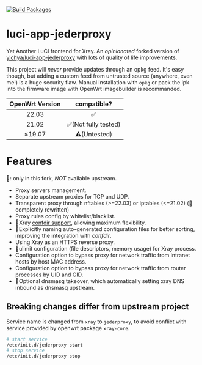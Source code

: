 [![Build Packages](https://github.com/ttimasdf/luci-app-jederproxy/actions/workflows/build.yml/badge.svg?branch=custom)](https://github.com/ttimasdf/luci-app-jederproxy/actions/workflows/build.yml)

# luci-app-jederproxy

Yet Another LuCI frontend for Xray. An *opinionated* forked version of [yichya/luci-app-jederproxy](https://github.com/yichya/luci-app-jederproxy) with lots of quality of life improvements.

This project will *never* provide updates through an opkg feed. It's easy though, but adding a custom feed from untrusted source (anywhere, even me!) is a huge security flaw. Manual installation with `opkg` or pack the ipk into the firmware image with OpenWrt imagebuilder is recommanded.

| OpenWrt Version |     compatible?     |
| :---------------: | :--------------------: |
|      22.03      |          ✅          |
|      21.02      | ✅(Not fully tested) |
|     ≤19.07     |    ⚠️(Untested)    |

# Features

🌟: only in this fork, *NOT* available upstream.

- Proxy servers management.
- Separate upstream proxies for TCP and UDP.
- Transparent proxy through nftables (>=22.03) or iptables (<=21.02) (🌟completely rewritten)
- Proxy rules config by whitelist/blacklist.
- 🌟Xray [confdir support](https://xtls.github.io/config/features/multiple.html), allowing maximum flexibility.
- 🌟Explicitly naming auto-generated configuration files for better sorting, improving the integration with *confdir*.
- Using Xray as an HTTPS reverse proxy.
- 🌟ulimit configuration (file descriptors, memory usage) for Xray process.
- Configuration option to bypass proxy for network traffic from intranet hosts by host MAC address.
- Configuration option to bypass proxy for network traffic from router processes by UID and GID.
- 🌟Optional dnsmasq takeover, which automatically setting xray DNS inbound as dnsmasq upstream.

## Breaking changes differ from upstream project

Service name is changed from `xray` to `jederproxy`, to avoid conflict with service provided by openwrt package `xray-core`.

```bash
# start service
/etc/init.d/jederproxy start
# stop service
/etc/init.d/jederproxy stop
```
